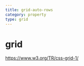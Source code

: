 ```yaml
---
title: grid-auto-rows
category: property
type: grid
---
```


# grid

<https://www.w3.org/TR/css-grid-1/>
